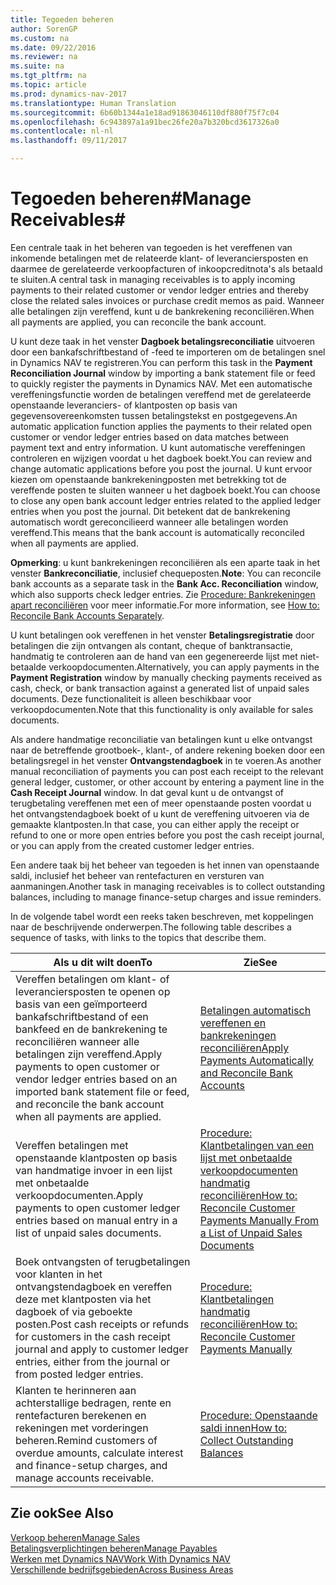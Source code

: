 ```yaml
---
title: Tegoeden beheren
author: SorenGP
ms.custom: na
ms.date: 09/22/2016
ms.reviewer: na
ms.suite: na
ms.tgt_pltfrm: na
ms.topic: article
ms.prod: dynamics-nav-2017
ms.translationtype: Human Translation
ms.sourcegitcommit: 6b60b1344a1e18ad91863046110df880f75f7c04
ms.openlocfilehash: 6c943897a1a91bec26fe20a7b320bcd3617326a0
ms.contentlocale: nl-nl
ms.lasthandoff: 09/11/2017

---
```


# <a name="manage-receivables"></a><span data-ttu-id="744e2-102">Tegoeden beheren#</span><span class="sxs-lookup"><span data-stu-id="744e2-102">Manage Receivables#</span></span>
<span data-ttu-id="744e2-103">Een centrale taak in het beheren van tegoeden is het vereffenen van inkomende betalingen met de relateerde klant- of leveranciersposten en daarmee de gerelateerde verkoopfacturen of inkoopcreditnota's als betaald te sluiten.</span><span class="sxs-lookup"><span data-stu-id="744e2-103">A central task in managing receivables is to apply incoming payments to their related customer or vendor ledger entries and thereby close the related sales invoices or purchase credit memos as paid.</span></span> <span data-ttu-id="744e2-104">Wanneer alle betalingen zijn vereffend, kunt u de bankrekening reconciliëren.</span><span class="sxs-lookup"><span data-stu-id="744e2-104">When all payments are applied, you can reconcile the bank account.</span></span>  

<span data-ttu-id="744e2-105">U kunt deze taak in het venster **Dagboek betalingsreconciliatie** uitvoeren door een bankafschriftbestand of -feed te importeren om de betalingen snel in Dynamics NAV te registreren.</span><span class="sxs-lookup"><span data-stu-id="744e2-105">You can perform this task in the **Payment Reconciliation Journal** window by importing a bank statement file or feed to quickly register the payments in Dynamics NAV.</span></span> <span data-ttu-id="744e2-106">Met een automatische vereffeningsfunctie worden de betalingen vereffend met de gerelateerde openstaande leveranciers- of klantposten op basis van gegevensovereenkomsten tussen betalingstekst en postgegevens.</span><span class="sxs-lookup"><span data-stu-id="744e2-106">An automatic application function applies the payments to their related open customer or vendor ledger entries based on data matches between payment text and entry information.</span></span> <span data-ttu-id="744e2-107">U kunt automatische vereffeningen controleren en wijzigen voordat u het dagboek boekt.</span><span class="sxs-lookup"><span data-stu-id="744e2-107">You can review and change automatic applications before you post the journal.</span></span> <span data-ttu-id="744e2-108">U kunt ervoor kiezen om openstaande bankrekeningposten met betrekking tot de vereffende posten te sluiten wanneer u het dagboek boekt.</span><span class="sxs-lookup"><span data-stu-id="744e2-108">You can choose to close any open bank account ledger entries related to the applied ledger entries when you post the journal.</span></span> <span data-ttu-id="744e2-109">Dit betekent dat de bankrekening automatisch wordt gereconcilieerd wanneer alle betalingen worden vereffend.</span><span class="sxs-lookup"><span data-stu-id="744e2-109">This means that the bank account is automatically reconciled when all payments are applied.</span></span>

<span data-ttu-id="744e2-110">**Opmerking**: u kunt bankrekeningen reconciliëren als een aparte taak in het venster **Bankreconciliatie**, inclusief chequeposten.</span><span class="sxs-lookup"><span data-stu-id="744e2-110">**Note**: You can reconcile bank accounts as a separate task in the **Bank Acc. Reconciliation** window, which also supports check ledger entries.</span></span> <span data-ttu-id="744e2-111">Zie [Procedure: Bankrekeningen apart reconciliëren](bank-how-reconcile-bank-accounts-separately.md) voor meer informatie.</span><span class="sxs-lookup"><span data-stu-id="744e2-111">For more information, see [How to: Reconcile Bank Accounts Separately](bank-how-reconcile-bank-accounts-separately.md).</span></span>

<span data-ttu-id="744e2-112">U kunt betalingen ook vereffenen in het venster **Betalingsregistratie** door betalingen die zijn ontvangen als contant, cheque of banktransactie, handmatig te controleren aan de hand van een gegenereerde lijst met niet-betaalde verkoopdocumenten.</span><span class="sxs-lookup"><span data-stu-id="744e2-112">Alternatively, you can apply payments in the **Payment Registration** window by manually checking payments received as cash, check, or bank transaction against a generated list of unpaid sales documents.</span></span> <span data-ttu-id="744e2-113">Deze functionaliteit is alleen beschikbaar voor verkoopdocumenten.</span><span class="sxs-lookup"><span data-stu-id="744e2-113">Note that this functionality is only available for sales documents.</span></span>

<span data-ttu-id="744e2-114">Als andere handmatige reconciliatie van betalingen kunt u elke ontvangst naar de betreffende grootboek-, klant-, of andere rekening boeken door een betalingsregel in het venster **Ontvangstendagboek** in te voeren.</span><span class="sxs-lookup"><span data-stu-id="744e2-114">As another manual reconciliation of payments you can post each receipt to the relevant general ledger, customer, or other account by entering a payment line in the **Cash Receipt Journal** window.</span></span> <span data-ttu-id="744e2-115">In dat geval kunt u de ontvangst of terugbetaling vereffenen met een of meer openstaande posten voordat u het ontvangstendagboek boekt of u kunt de vereffening uitvoeren via de gemaakte klantposten.</span><span class="sxs-lookup"><span data-stu-id="744e2-115">In that case, you can either apply the receipt or refund to one or more open entries before you post the cash receipt journal, or you can apply from the created customer ledger entries.</span></span>

<span data-ttu-id="744e2-116">Een andere taak bij het beheer van tegoeden is het innen van openstaande saldi, inclusief het beheer van rentefacturen en versturen van aanmaningen.</span><span class="sxs-lookup"><span data-stu-id="744e2-116">Another task in managing receivables is to collect outstanding balances, including to manage finance-setup charges and issue reminders.</span></span>

<span data-ttu-id="744e2-117">In de volgende tabel wordt een reeks taken beschreven, met koppelingen naar de beschrijvende onderwerpen.</span><span class="sxs-lookup"><span data-stu-id="744e2-117">The following table describes a sequence of tasks, with links to the topics that describe them.</span></span>

|<span data-ttu-id="744e2-118">Als u dit wilt doen</span><span class="sxs-lookup"><span data-stu-id="744e2-118">To</span></span> |<span data-ttu-id="744e2-119">Zie</span><span class="sxs-lookup"><span data-stu-id="744e2-119">See</span></span> |
|---|----|
|<span data-ttu-id="744e2-120">Vereffen betalingen om klant- of leveranciersposten te openen op basis van een geïmporteerd bankafschriftbestand of een bankfeed en de bankrekening te reconciliëren wanneer alle betalingen zijn vereffend.</span><span class="sxs-lookup"><span data-stu-id="744e2-120">Apply payments to open customer or vendor ledger entries based on an imported bank statement file or feed, and reconcile the bank account when all payments are applied.</span></span>|[<span data-ttu-id="744e2-121">Betalingen automatisch vereffenen en bankrekeningen reconciliëren</span><span class="sxs-lookup"><span data-stu-id="744e2-121">Apply Payments Automatically and Reconcile Bank Accounts</span></span>](receivables-apply-payments-auto-reconcile-bank-accounts.md)|
|<span data-ttu-id="744e2-122">Vereffen betalingen met openstaande klantposten op basis van handmatige invoer in een lijst met onbetaalde verkoopdocumenten.</span><span class="sxs-lookup"><span data-stu-id="744e2-122">Apply payments to open customer ledger entries based on manual entry in a list of unpaid sales documents.</span></span> | [<span data-ttu-id="744e2-123">Procedure: Klantbetalingen van een lijst met onbetaalde verkoopdocumenten handmatig reconciliëren</span><span class="sxs-lookup"><span data-stu-id="744e2-123">How to: Reconcile Customer Payments Manually From a List of Unpaid Sales Documents</span></span>](receivables-how-reconcile-customer-payments-list-unpaid-sales-documents.md)|
|<span data-ttu-id="744e2-124">Boek ontvangsten of terugbetalingen voor klanten in het ontvangstendagboek en vereffen deze met klantposten via het dagboek of via geboekte posten.</span><span class="sxs-lookup"><span data-stu-id="744e2-124">Post cash receipts or refunds for customers in the cash receipt journal and apply to customer ledger entries, either from the journal or from posted ledger entries.</span></span> | [<span data-ttu-id="744e2-125">Procedure: Klantbetalingen handmatig reconciliëren</span><span class="sxs-lookup"><span data-stu-id="744e2-125">How to: Reconcile Customer Payments Manually</span></span>](receivables-how-apply-sales-transactions-manually.md) |
|<span data-ttu-id="744e2-126">Klanten te herinneren aan achterstallige bedragen, rente en rentefacturen berekenen en rekeningen met vorderingen beheren.</span><span class="sxs-lookup"><span data-stu-id="744e2-126">Remind customers of overdue amounts, calculate interest and finance-setup charges, and manage accounts receivable.</span></span> | [<span data-ttu-id="744e2-127">Procedure: Openstaande saldi innen</span><span class="sxs-lookup"><span data-stu-id="744e2-127">How to: Collect Outstanding Balances</span></span>](receivables-collect-outstanding-balances.md) |

## <a name="see-also"></a><span data-ttu-id="744e2-128">Zie ook</span><span class="sxs-lookup"><span data-stu-id="744e2-128">See Also</span></span>
[<span data-ttu-id="744e2-129">Verkoop beheren</span><span class="sxs-lookup"><span data-stu-id="744e2-129">Manage Sales</span></span>](sales-manage-sales.md)  
[<span data-ttu-id="744e2-130">Betalingsverplichtingen beheren</span><span class="sxs-lookup"><span data-stu-id="744e2-130">Manage Payables</span></span>](payables-manage-payables.md)  
[<span data-ttu-id="744e2-131">Werken met Dynamics NAV</span><span class="sxs-lookup"><span data-stu-id="744e2-131">Work With Dynamics NAV</span></span>](ui-work-product.md)  
[<span data-ttu-id="744e2-132">Verschillende bedrijfsgebieden</span><span class="sxs-lookup"><span data-stu-id="744e2-132">Across Business Areas</span></span>](ui-across-business-areas.md)

